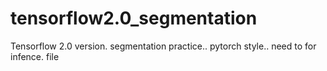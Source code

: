 # tensorflow2.0_segmentation
Tensorflow 2.0 version. segmentation practice.. pytorch style.. need to for infence. file
